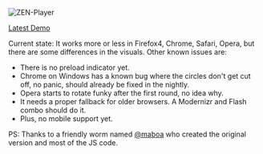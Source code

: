 ![ZEN-Player](https://github.com/simurai/ZEN-Player/raw/master/screenshot.jpg)

[Latest Demo](http://lab.simurai.com/ui/zen-player/)

Current state: It works more or less in Firefox4, Chrome, Safari, Opera, but there are some differences in the visuals. Other known issues are:

- There is no preload indicator yet.
- Chrome on Windows has a known bug where the circles don't get cut off, no panic, should already be fixed in the nightly.
- Opera starts to rotate funky after the first round, no idea why.
- It needs a proper fallback for older browsers. A Modernizr and Flash combo should do it.
- Plus, no mobile support yet.

PS: Thanks to a friendly worm named [@maboa](http://twitter.com/maboa) who created the original version and most of the JS code.


 